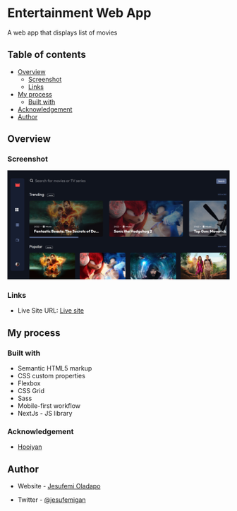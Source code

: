 # Entertainment Web App

A web app that displays list of movies

## Table of contents

- [Overview](#overview)
  - [Screenshot](#screenshot)
  - [Links](#links)
- [My process](#my-process)
  - [Built with](#built-with)
- [Acknowledgement](#acknowledgement)
- [Author](#author)


## Overview


### Screenshot

![](./screenshot.png)


### Links

- Live Site URL: [Live site](https://elpidahope.github.io/ecommerce-product-page/)

## My process

### Built with

- Semantic HTML5 markup
- CSS custom properties
- Flexbox
- CSS Grid
- Sass
- Mobile-first workflow
- NextJs - JS library

### Acknowledgement

- [Hooiyan](https://github.com/hooiyan)


## Author

- Website - [Jesufemi Oladapo](https://jesufemi.dev)

- Twitter - [@jesufemigan](https://www.twitter.com/jesufemigan)
